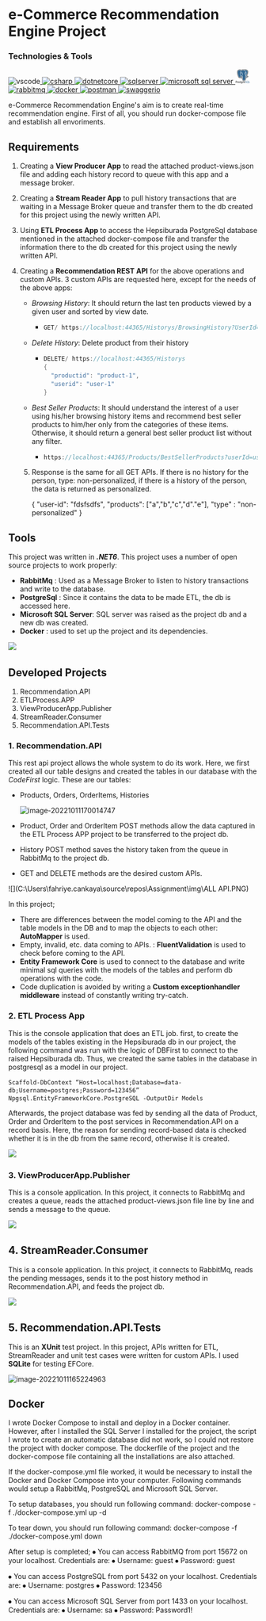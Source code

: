 # e-Commerce Recommendation Engine Project

<h3 align="left">Technologies & Tools</h3>
<p align="left"> 

<img src="https://upload.wikimedia.org/wikipedia/commons/thumb/9/9a/Visual_Studio_Code_1.35_icon.svg/1024px-Visual_Studio_Code_1.35_icon.svg.png" alt="vscode" width="30" height="30"/><a href="https://docs.microsoft.com/en-us/dotnet/csharp/" target="_blank" rel="noopener"> <img src="https://seeklogo.com/images/C/c-sharp-c-logo-02F17714BA-seeklogo.com.png" alt="csharp" width="27" height="30"/> </a><a href="https://dotnet.microsoft.com/" target="_blank" rel="noopener"> <img src="https://upload.wikimedia.org/wikipedia/commons/thumb/e/ee/.NET_Core_Logo.svg/1200px-.NET_Core_Logo.svg.png" alt="dotnetcore" width="30" height="30"/> </a><a href="https://www.microsoft.com/en-us/sql-server/sql-server-2019" target="_blank" rel="noopener"> <img src="https://img.icons8.com/color/452/microsoft-sql-server.png" alt="sqlserver" width="30" height="30"/> </a><a href="https://learn.microsoft.com/en-us/sql/ssms/sql-server-management-studio-ssms?view=sql-server-ver16" target="_blank" rel="noopener"> <img src="https://d1jnx9ba8s6j9r.cloudfront.net/blog/wp-content/uploads/2019/10/logo.png" alt="microsoft sql server" width="30" height="30"/> </a> <a href="https://www.postgresql.org" target="_blank" rel="noopener"> <img src="https://raw.githubusercontent.com/devicons/devicon/master/icons/postgresql/postgresql-original-wordmark.svg" alt="postgresql" width="30" height="30"/> </a><a href="https://www.rabbitmq.com/" target="_blank" rel="noopener"> <img src="https://seeklogo.com/images/R/rabbitmq-logo-25641A76DE-seeklogo.com.png" alt="rabbitmq" width="30" height="30"/> </a><a href="https://www.docker.com/" target="_blank" rel="noopener"> <img src="https://brandlogos.net/wp-content/uploads/2021/11/docker-moby-logo-512x512.png" alt="docker" width="30" height="30"/> </a><a href="https://postman.com" target="_blank" rel="noopener"> <img src="https://www.vectorlogo.zone/logos/getpostman/getpostman-icon.svg" alt="postman" width="30" height="30"/> </a><a href="https://swagger.io/" target="_blank" rel="noopener"> <img src="https://seeklogo.com/images/S/swagger-logo-A49F73BAF4-seeklogo.com.png" alt="swaggerio" width="30" height="30"/></a>



e-Commerce Recommendation Engine's aim is to create real-time recommendation engine. First of all, you should run docker-compose file and establish all envoriments. 

## Requirements

1. Creating a **View Producer App** to read the attached product-views.json file and adding each history record to queue with this app and a message broker.

2. Creating a **Stream Reader App** to pull history transactions that are waiting in a Message Broker queue and transfer them to the db created for this project using the newly written API.

3. Using **ETL Process App** to access the Hepsiburada PostgreSql database mentioned in the attached docker-compose file and transfer the information there to the db created for this project using the newly written API.

4. Creating a **Recommendation REST API** for the above operations and custom APIs. 3 custom APIs are requested here, except for the needs of the above apps:

   * _Browsing History_: It should return the last ten products viewed by a given user and sorted by view date. 

     * ```c#
       GET/ https://localhost:44365/Historys/BrowsingHistory?UserId=user-88
       ```

   * _Delete History_: Delete product from their history

     * ```c#
       DELETE/ https://localhost:44365/Historys
       {
         "productid": "product-1",
         "userid": "user-1"
       }
       ```

   * _Best Seller Products_:  It should understand the interest of a user using his/her browsing history items and recommend best seller products to him/her only from the categories of these items. Otherwise, it should return a general best seller product list without any filter. 

     * ```c#
       https://localhost:44365/Products/BestSellerProducts?userId=user-88
       ```

   5. Response is the same for all GET APIs. If there is no history for the person, type: non-personalized, if there is a history of the person, the data is returned as personalized.

      {
      	"user-id": "fdsfsdfs",
      	"products": ["a","b","c","d"."e"],
      	"type" : "non-personalized"
      }

## Tools

This project was written in ***.NET6***. This project uses a number of open source projects to work properly:

* **RabbitMq** : Used as a Message Broker to listen to history transactions and write to the database.
* **PostgreSql** : Since it contains the data to be made ETL, the db is accessed here.
* **Microsoft SQL Server**: SQL server was raised as the project db and a new db was created.
* **Docker** : used to set up the project and its dependencies.

![](C:\Users\fahriye.cankaya\source\repos\Assignment\img\Workflow.PNG)





## Developed Projects

1. Recommendation.API
2. ETLProcess.APP
3. ViewProducerApp.Publisher
4. StreamReader.Consumer
5. Recommendation.API.Tests



### 1. Recommendation.API

This rest api project allows the whole system to do its work. Here, we first created all our table designs and created the tables in our database with the _CodeFirst_ logic. These are our tables:

* Products, Orders, OrderItems, Histories

  ![image-20221011170014747](C:\Users\fahriye.cankaya\AppData\Roaming\Typora\typora-user-images\image-20221011170014747.png)

  

* Product, Order and OrderItem POST methods allow the data captured in the ETL Process APP project to be transferred to the project db.

* History POST method saves the history taken from the queue in RabbitMq to the project db.

* GET and DELETE methods are the desired custom APIs.

![](C:\Users\fahriye.cankaya\source\repos\Assignment\img\ALL API.PNG)



In this project;

* There are differences between the model coming to the API and the table models in the DB and to map the objects to each other: **AutoMapper** is used.
* Empty, invalid, etc. data coming to APIs. : **FluentValidation** is used to check before coming to the API.
* **Entity Framework Core** is used to connect to the database and write minimal sql queries with the models of the tables and perform db operations with the code.
* Code duplication is avoided by writing a **Custom exceptionhandler middleware** instead of constantly writing try-catch.



### 2. ETL Process App

This is the console application that does an ETL job. first, to create the models of the tables existing in the Hepsiburada db in our project, the following command was run with the logic of DBFirst to connect to the raised Hepsiburada db. Thus, we created the same tables in the database in postgresql as a model in our project.

```
Scaffold-DbContext “Host=localhost;Database=data-db;Username=postgres;Password=123456” Npgsql.EntityFrameworkCore.PostgreSQL -OutputDir Models
```



Afterwards, the project database was fed by sending all the data of Product, Order and OrderItem to the post services in Recommendation.API on a record basis. Here, the reason for sending record-based data is checked whether it is in the db from the same record, otherwise it is created.

![](C:\Users\fahriye.cankaya\source\repos\Assignment\img\etl.PNG)



### 3. ViewProducerApp.Publisher

This is a console application. In this project, it connects to RabbitMq and creates a queue, reads the attached product-views.json file line by line and sends a message to the queue.

![](C:\Users\fahriye.cankaya\source\repos\Assignment\img\publisher.PNG)



## 4. StreamReader.Consumer

This is a console application. In this project, it connects to RabbitMq, reads the pending messages, sends it to the post history method in Recommendation.API, and feeds the project db.

![](C:\Users\fahriye.cankaya\source\repos\Assignment\img\consumer.PNG)



## 5. Recommendation.API.Tests

This is an **XUnit** test project. In this project, APIs written for ETL, StreamReader and unit test cases were written for custom APIs. I used **SQLite** for testing EFCore.

![image-20221011165224963](C:\Users\fahriye.cankaya\AppData\Roaming\Typora\typora-user-images\image-20221011165224963.png)



## Docker

I wrote Docker Compose to install and deploy in a Docker container. However, after I installed the SQL Server I installed for the project, the script I wrote to create an automatic database did not work, so I could not restore the project with docker compose. The dockerfile of the project and the docker-compose file containing all the installations are also attached.

If the docker-compose.yml file worked, it would be necessary to install the Docker and Docker Compose into your computer. Following commands would setup a RabbitMq, PostgreSQL and Microsoft SQL Server.

To setup databases, you should run following command:
docker-compose -f ./docker-compose.yml up -d

To tear down, you should run following command:
docker-compose -f ./docker-compose.yml down

After setup is completed;
⦁	You can access RabbitMQ from port 15672 on your localhost. Credentials are:
⦁	Username: guest
⦁	Password: guest

⦁	You can access PostgreSQL from port 5432 on your localhost. Credentials are:
⦁	Username: postgres
⦁	Password: 123456

⦁	You can access Microsoft SQL Server from port 1433 on your localhost. Credentials are:
⦁	Username: sa
⦁	Password: Password1!

